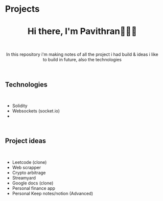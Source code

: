 # Projects

<h1 align="center">Hi there, I'm Pavithran👨🏻‍💻</h1>

<br/>

<p align="center"> In this repository i'm making notes of all the project i had build & ideas i like to build in future, also the technologies</p>

<br/>

<h2>Technologies</h2>

<br/>

<ul>
  <li>Solidity</li>
  <li>Websockets (socket.io)</li>
  <li></li>
</ul>

<br/>

<h2>Project ideas</h2>

<br/>

<ul>
  <li>Leetcode (clone)</li>
  <li>Web scrapper</li>
  <li>Crypto arbitrage</li>
  <li>Streamyard</li>
  <li>Google docs (clone)</li>
  <li>Personal finance app</li>
  <li>Personal Keep notes/notion (Advanced)</li>
</ul>
